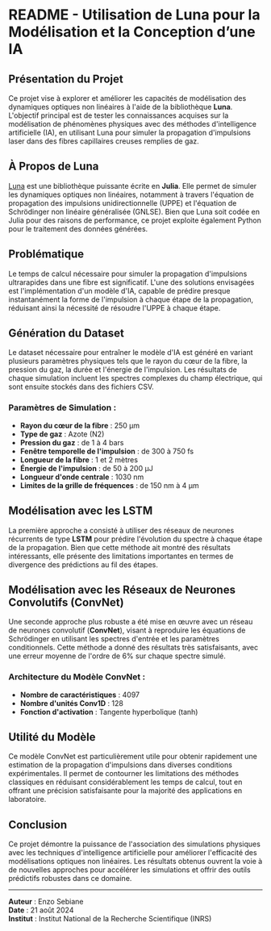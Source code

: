# README - Utilisation de Luna pour la Modélisation et la Conception d’une IA

## Présentation du Projet

Ce projet vise à explorer et améliorer les capacités de modélisation des dynamiques optiques non linéaires à l'aide de la bibliothèque **Luna**. L'objectif principal est de tester les connaissances acquises sur la modélisation de phénomènes physiques avec des méthodes d'intelligence artificielle (IA), en utilisant Luna pour simuler la propagation d'impulsions laser dans des fibres capillaires creuses remplies de gaz.

## À Propos de Luna

[Luna](https://github.com/LupoLab/Luna.jl) est une bibliothèque puissante écrite en **Julia**. Elle permet de simuler les dynamiques optiques non linéaires, notamment à travers l'équation de propagation des impulsions unidirectionnelle (UPPE) et l'équation de Schrödinger non linéaire généralisée (GNLSE). Bien que Luna soit codée en Julia pour des raisons de performance, ce projet exploite également Python pour le traitement des données générées.

## Problématique

Le temps de calcul nécessaire pour simuler la propagation d'impulsions ultrarapides dans une fibre est significatif. L'une des solutions envisagées est l'implémentation d'un modèle d'IA, capable de prédire presque instantanément la forme de l'impulsion à chaque étape de la propagation, réduisant ainsi la nécessité de résoudre l'UPPE à chaque étape.

## Génération du Dataset

Le dataset nécessaire pour entraîner le modèle d'IA est généré en variant plusieurs paramètres physiques tels que le rayon du cœur de la fibre, la pression du gaz, la durée et l'énergie de l'impulsion. Les résultats de chaque simulation incluent les spectres complexes du champ électrique, qui sont ensuite stockés dans des fichiers CSV.

### Paramètres de Simulation :
- **Rayon du cœur de la fibre** : 250 μm
- **Type de gaz** : Azote (N2)
- **Pression du gaz** : de 1 à 4 bars
- **Fenêtre temporelle de l'impulsion** : de 300 à 750 fs
- **Longueur de la fibre** : 1 et 2 mètres
- **Énergie de l'impulsion** : de 50 à 200 μJ
- **Longueur d'onde centrale** : 1030 nm
- **Limites de la grille de fréquences** : de 150 nm à 4 μm

## Modélisation avec les LSTM

La première approche a consisté à utiliser des réseaux de neurones récurrents de type **LSTM** pour prédire l'évolution du spectre à chaque étape de la propagation. Bien que cette méthode ait montré des résultats intéressants, elle présente des limitations importantes en termes de divergence des prédictions au fil des étapes.

## Modélisation avec les Réseaux de Neurones Convolutifs (ConvNet)

Une seconde approche plus robuste a été mise en œuvre avec un réseau de neurones convolutif (**ConvNet**), visant à reproduire les équations de Schrödinger en utilisant les spectres d'entrée et les paramètres conditionnels. Cette méthode a donné des résultats très satisfaisants, avec une erreur moyenne de l'ordre de 6% sur chaque spectre simulé.

### Architecture du Modèle ConvNet :
- **Nombre de caractéristiques** : 4097
- **Nombre d'unités Conv1D** : 128
- **Fonction d'activation** : Tangente hyperbolique (tanh)

## Utilité du Modèle

Ce modèle ConvNet est particulièrement utile pour obtenir rapidement une estimation de la propagation d'impulsions dans diverses conditions expérimentales. Il permet de contourner les limitations des méthodes classiques en réduisant considérablement les temps de calcul, tout en offrant une précision satisfaisante pour la majorité des applications en laboratoire.

## Conclusion

Ce projet démontre la puissance de l'association des simulations physiques avec les techniques d'intelligence artificielle pour améliorer l'efficacité des modélisations optiques non linéaires. Les résultats obtenus ouvrent la voie à de nouvelles approches pour accélérer les simulations et offrir des outils prédictifs robustes dans ce domaine.

---

**Auteur** : Enzo Sebiane  
**Date** : 21 août 2024  
**Institut** : Institut National de la Recherche Scientifique (INRS)
